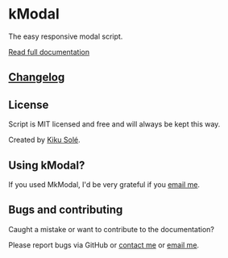 # kModal

The easy responsive modal script.

[Read full documentation](http://dev.kikusole.cat/kmodal/)

## [Changelog](https://github.com/kikusole/kModal/releases)

## License

Script is MIT licensed and free and will always be kept this way.

Created by [Kiku Solé](https://kikusole.cat).

## Using kModal?

If you used MkModal, I'd be very grateful if you <a href='mailto:kiku@kikusole.cat'>email me</a>.

## Bugs and contributing

Caught a mistake or want to contribute to the documentation?

Please report bugs via GitHub or [contact me](https://kikusole.cat/contacta/) or <a href='mailto:kiku@kikusole.cat'>email me</a>.